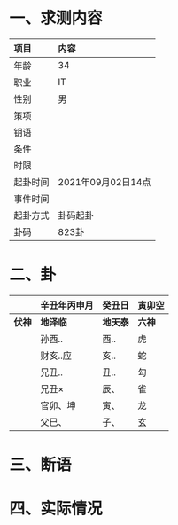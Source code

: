 # 一、求测内容
|项目|内容|
|:-|:-|
|年龄|34|
|职业|IT|
|性别|男|
|策项||
|钥语||
|条件||
|时限||
|起卦时间|2021年09月02日14点|
|事件时间||
|起卦方式|卦码起卦|
|卦码|823卦|

# 二、卦
||辛丑年丙申月|癸丑日|寅卯空|
|:-|:-|:-|:-|
|**伏神**|**地泽临**|**地天泰**|**六神**|
||孙酉..|酉..|虎|
||财亥..应|亥..|蛇|
||兄丑..|丑..|勾|
||兄丑×|辰、|雀|
||官卯、坤|寅、|龙|
||父巳、|子、|玄|


# 三、断语

# 四、实际情况
